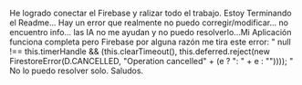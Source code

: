 He logrado conectar el Firebase y ralizar todo el trabajo. Estoy Terminando el Readme...
Hay un error que realmente no puedo corregir/modificar... no encuentro info... las IA no me ayudan y no puedo resolverlo...Mi Aplicación funciona completa pero Firebase por alguna razón me tira este error:
" null !== this.timerHandle && (this.clearTimeout(), this.deferred.reject(new FirestoreError(D.CANCELLED, "Operation cancelled" + (e ? ": " + e : "")))); "
No lo puedo resolver solo. Saludos. 

